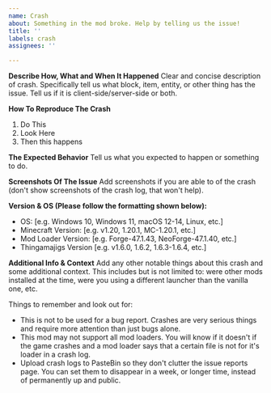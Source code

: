 ```yaml
---
name: Crash
about: Something in the mod broke. Help by telling us the issue!
title: ''
labels: crash
assignees: ''

---
```


**Describe How, What and When It Happened**
Clear and concise description of crash. Specifically tell us what block, item, entity, or other thing has the issue. Tell us if it is client-side/server-side or both.

**How To Reproduce The Crash**
1) Do This
2) Look Here
3) Then this happens

**The Expected Behavior**
Tell us what you expected to happen or something to do.

**Screenshots Of The Issue**
Add screenshots if you are able to of the crash (don't show screenshots of the crash log, that won't help).

**Version & OS (Please follow the formatting shown below):**
 - OS: [e.g. Windows 10, Windows 11, macOS 12-14, Linux, etc.]
 - Minecraft Version: [e.g. v1.20, 1.20.1, MC-1.20.1, etc.]
 - Mod Loader Version: [e.g. Forge-47.1.43, NeoForge-47.1.40, etc.]
 - Thingamajigs Version [e.g. v1.6.0, 1.6.2, 1.6.3-1.6.4, etc.]

**Additional Info & Context**
Add any other notable things about this crash and some additional context. This includes but is not limited to: were other mods installed at the time, were you using a different launcher than the vanilla one, etc.

Things to remember and look out for:
- This is not to be used for a bug report. Crashes are very serious things and require more attention than just bugs alone.
- This mod may not support all mod loaders. You will know if it doesn't if the game crashes and a mod loader says that a certain file is not for it's loader in a crash log.
- Upload crash logs to PasteBin so they don't clutter the issue reports page. You can set them to disappear in a week, or longer time, instead of permanently up and public.
